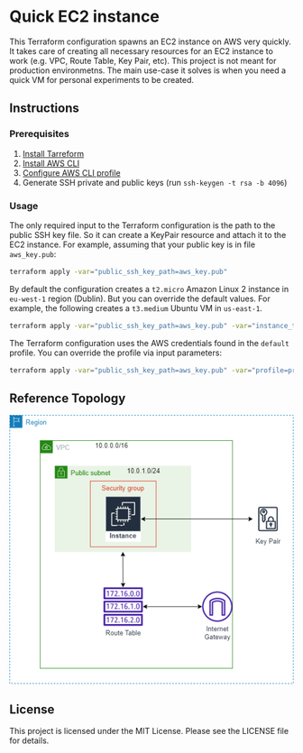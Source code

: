 # Quick EC2 instance

This Terraform configuration spawns an EC2 instance on AWS very quickly. It takes care of creating all necessary resources for an EC2 instance to work (e.g. VPC, Route Table, Key Pair, etc). This project is not meant for production environmetns. The main use-case it solves is when you need a quick VM for personal experiments to be created.

## Instructions

### Prerequisites
1. [Install Tarreform](https://learn.hashicorp.com/tutorials/terraform/install-cli)
2. [Install AWS CLI](https://docs.aws.amazon.com/cli/latest/userguide/getting-started-install.html)
3. [Configure AWS CLI profile](https://docs.aws.amazon.com/cli/latest/userguide/cli-configure-quickstart.html)
4. Generate SSH private and public keys (run `ssh-keygen -t rsa -b 4096`)

### Usage
The only required input to the Terraform configuration is the path to the public SSH key file. So it can create a KeyPair resource and attach it to the EC2 instance. For example, assuming that your public key is in file `aws_key.pub`:

```bash
terraform apply -var="public_ssh_key_path=aws_key.pub"
```

By default the configuration creates a `t2.micro` Amazon Linux 2 instance in `eu-west-1` region (Dublin). But you can override the default values. For example, the following creates a `t3.medium` Ubuntu VM in `us-east-1`.

```bash
terraform apply -var="public_ssh_key_path=aws_key.pub" -var="instance_type=t3.medium" -var="ami=ami-04505e74c0741db8d" -var="region=us-east-1"
```

The Terraform configuration uses the AWS credentials found in the `default` profile. You can override the profile via input parameters:

```bash
terraform apply -var="public_ssh_key_path=aws_key.pub" -var="profile=profile-2"
```

## Reference Topology

<p align="center">
  <img src="doc/img/simple-ec2.drawio.png">
</p>

## License 
This project is licensed under the MIT License. Please see the LICENSE file for details.